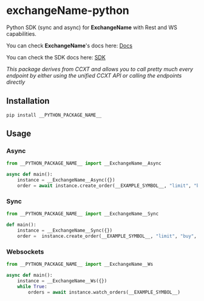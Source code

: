 # __exchangeName__-python
Python SDK (sync and async) for __ExchangeName__ with Rest and WS capabilities.

You can check __ExchangeName__'s docs here: [Docs](__LINK_TO_OFFICIAL_EXCHANGE_DOCS__)


You can check the SDK docs here: [SDK](https://docs.ccxt.com/#/exchanges/__exchangeName__)

*This package derives from CCXT and allows you to call pretty much every endpoint by either using the unified CCXT API or calling the endpoints directly*

## Installation

```
pip install __PYTHON_PACKAGE_NAME__
```

## Usage

### Async

```Python
from __PYTHON_PACKAGE_NAME__ import __ExchangeName__Async

async def main():
    instance = __ExchangeName__Async({})
    order = await instance.create_order(__EXAMPLE_SYMBOL__, "limit", "buy", 1, 100000)
```

### Sync

```Python
from __PYTHON_PACKAGE_NAME__ import __ExchangeName__Sync

def main():
    instance = __ExchangeName__Sync({})
    order =  instance.create_order(__EXAMPLE_SYMBOL__, "limit", "buy", 1, 100000)
```

### Websockets

```Python
from __PYTHON_PACKAGE_NAME__ import __ExchangeName__Ws

async def main():
    instance = __ExchangeName__Ws({})
    while True:
        orders = await instance.watch_orders(__EXAMPLE_SYMBOL__)
```

